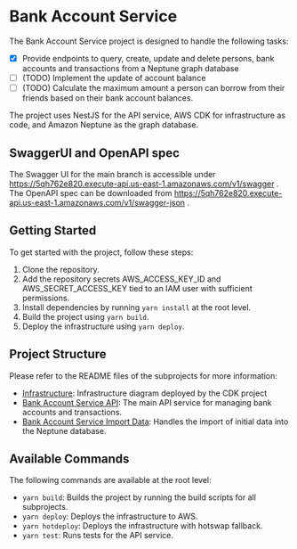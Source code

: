 # Bank Account Service

The Bank Account Service project is designed to handle the following tasks:

- [x] Provide endpoints to query, create, update and delete persons, bank accounts and transactions from a Neptune graph database
- [ ] (TODO) Implement the update of account balance
- [ ] (TODO) Calculate the maximum amount a person can borrow from their friends based on their bank account balances.

The project uses NestJS for the API service, AWS CDK for infrastructure as code, and Amazon Neptune as the graph database.

## SwaggerUI and OpenAPI spec
The Swagger UI for the main branch is accessible under https://5qh762e820.execute-api.us-east-1.amazonaws.com/v1/swagger .
The OpenAPI spec can be downloaded from https://5qh762e820.execute-api.us-east-1.amazonaws.com/v1/swagger-json .

## Getting Started

To get started with the project, follow these steps:

1. Clone the repository.
2. Add the repository secrets AWS_ACCESS_KEY_ID and AWS_SECRET_ACCESS_KEY tied to an IAM user with sufficient permissions.
3. Install dependencies by running `yarn install` at the root level.
4. Build the project using `yarn build`.
5. Deploy the infrastructure using `yarn deploy`.

## Project Structure

Please refer to the README files of the subprojects for more information:

- [Infrastructure](infrastructure/README.md): Infrastructure diagram deployed by the CDK project
- [Bank Account Service API](services/bankaccount-service-api/README.md): The main API service for managing bank accounts and transactions.
- [Bank Account Service Import Data](services/bankaccount-service-importdata/README.md): Handles the import of initial data into the Neptune database.

## Available Commands

The following commands are available at the root level:

- `yarn build`: Builds the project by running the build scripts for all subprojects.
- `yarn deploy`: Deploys the infrastructure to AWS.
- `yarn hotdeploy`: Deploys the infrastructure with hotswap fallback.
- `yarn test`: Runs tests for the API service.
